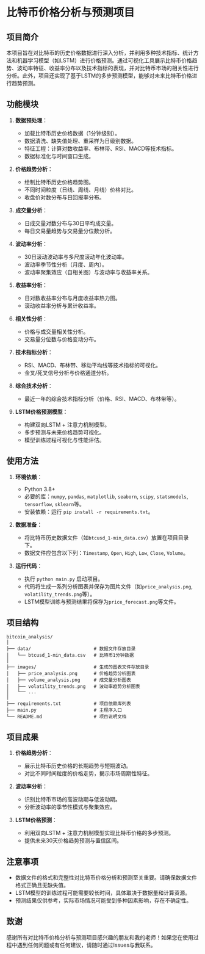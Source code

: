 # 比特币价格分析与预测项目

## 项目简介
本项目旨在对比特币的历史价格数据进行深入分析，并利用多种技术指标、统计方法和机器学习模型（如LSTM）进行价格预测。通过可视化工具展示比特币价格趋势、波动率特征、收益率分布以及技术指标的表现，并对比特币市场的相关性进行分析。此外，项目还实现了基于LSTM的多步预测模型，能够对未来比特币价格进行趋势预测。

## 功能模块
1. **数据预处理**：
   - 加载比特币历史价格数据（1分钟级别）。
   - 数据清洗、缺失值处理、重采样为日级别数据。
   - 特征工程：计算对数收益率、布林带、RSI、MACD等技术指标。
   - 数据标准化与时间窗口生成。

2. **价格趋势分析**：
   - 绘制比特币历史价格趋势图。
   - 不同时间粒度（日线、周线、月线）价格对比。
   - 收盘价对数分布与日回报率分布。

3. **成交量分析**：
   - 日成交量对数分布与30日平均成交量。
   - 每日交易量趋势与交易量分位数分析。

4. **波动率分析**：
   - 30日滚动波动率与多尺度滚动年化波动率。
   - 波动率季节性分析（月度、周内）。
   - 波动率聚集效应（自相关图）与波动率与收益率关系。

5. **收益率分析**：
   - 日对数收益率分布与月度收益率热力图。
   - 滚动收益率分析与累计收益率。

6. **相关性分析**：
   - 价格与成交量相关性分析。
   - 交易量分位数与价格变动分布。

7. **技术指标分析**：
   - RSI、MACD、布林带、移动平均线等技术指标的可视化。
   - 金叉/死叉信号分析与价格通道分析。

8. **综合技术分析**：
   - 最近一年的综合技术指标分析（价格、RSI、MACD、布林带等）。

9. **LSTM价格预测模型**：
   - 构建双向LSTM + 注意力机制模型。
   - 多步预测与未来价格趋势可视化。
   - 模型训练过程可视化与性能评估。

## 使用方法
1. **环境依赖**：
   - Python 3.8+
   - 必要的库：`numpy`, `pandas`, `matplotlib`, `seaborn`, `scipy`, `statsmodels`, `tensorflow`, `sklearn`等。
   - 安装依赖：运行 `pip install -r requirements.txt`。

2. **数据准备**：
   - 将比特币历史数据文件（如`btcusd_1-min_data.csv`）放置在项目目录下。
   - 数据文件应包含以下列：`Timestamp`, `Open`, `High`, `Low`, `Close`, `Volume`。

3. **运行代码**：
   - 执行 `python main.py` 启动项目。
   - 代码将生成一系列分析图表并保存为图片文件（如`price_analysis.png`, `volatility_trends.png`等）。
   - LSTM模型训练与预测结果将保存为`price_forecast.png`等文件。

## 项目结构
```
bitcoin_analysis/
│
├── data/                       # 数据文件存放目录
│   └── btcusd_1-min_data.csv   # 比特币1分钟数据
│
├── images/                     # 生成的图表文件存放目录
│   ├── price_analysis.png      # 价格趋势分析图表
│   ├── volume_analysis.png     # 成交量分析图表
│   ├── volatility_trends.png   # 波动率趋势分析图表
│   └── ...
│
├── requirements.txt            # 项目依赖库列表
├── main.py                     # 主程序入口
└── README.md                   # 项目说明文档
```

## 项目成果
1. **价格趋势分析**：
   - 展示比特币历史价格的长期趋势与短期波动。
   - 对比不同时间粒度的价格走势，揭示市场周期性特征。

2. **波动率分析**：
   - 识别比特币市场的高波动期与低波动期。
   - 分析波动率的季节性模式与聚集效应。

3. **LSTM价格预测**：
   - 利用双向LSTM + 注意力机制模型实现比特币价格的多步预测。
   - 提供未来30天价格趋势预测与置信区间。

## 注意事项
- 数据文件的格式和完整性对比特币价格分析和预测至关重要。请确保数据文件格式正确且无缺失值。
- LSTM模型的训练过程可能需要较长时间，具体取决于数据量和计算资源。
- 预测结果仅供参考，实际市场情况可能受到多种因素影响，存在不确定性。

## 致谢
感谢所有对比特币价格分析与预测项目感兴趣的朋友和我的老师！如果您在使用过程中遇到任何问题或有任何建议，请随时通过Issues与我联系。


